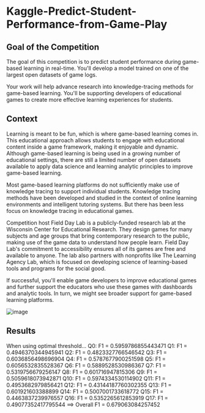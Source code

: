 # Kaggle-Predict-Student-Performance-from-Game-Play

## Goal of the Competition
The goal of this competition is to predict student performance during game-based learning in real-time. You'll develop a model trained on one of the largest open datasets of game logs.

Your work will help advance research into knowledge-tracing methods for game-based learning. You'll be supporting developers of educational games to create more effective learning experiences for students.

## Context
Learning is meant to be fun, which is where game-based learning comes in. This educational approach allows students to engage with educational content inside a game framework, making it enjoyable and dynamic. Although game-based learning is being used in a growing number of educational settings, there are still a limited number of open datasets available to apply data science and learning analytic principles to improve game-based learning.

Most game-based learning platforms do not sufficiently make use of knowledge tracing to support individual students. Knowledge tracing methods have been developed and studied in the context of online learning environments and intelligent tutoring systems. But there has been less focus on knowledge tracing in educational games.

Competition host Field Day Lab is a publicly-funded research lab at the Wisconsin Center for Educational Research. They design games for many subjects and age groups that bring contemporary research to the public, making use of the game data to understand how people learn. Field Day Lab's commitment to accessibility ensures all of its games are free and available to anyone. The lab also partners with ​​​nonprofits like The Learning Agency Lab, which is focused on developing science of learning-based tools and programs for the social good.

If successful, you'll enable game developers to improve educational games and further support the educators who use these games with dashboards and analytic tools. In turn, we might see broader support for game-based learning platforms.

![image](https://user-images.githubusercontent.com/116000600/233784417-938ea32c-0e13-4eee-b7f9-d5e593000763.png)


## Results

When using optimal threshold...
Q0: F1 = 0.5959786855443471
Q1: F1 = 0.4946370344945941
Q2: F1 = 0.4823327766546542
Q3: F1 = 0.6036856498696904
Q4: F1 = 0.5787677900251598
Q5: F1 = 0.6056532835528367
Q6: F1 = 0.5889528530986367
Q7: F1 = 0.5319756679256147
Q8: F1 = 0.601716947815306
Q9: F1 = 0.5059618073942871
Q10: F1 = 0.5974334530114902
Q11: F1 = 0.4953682979856421
Q12: F1 = 0.43144187760302355
Q13: F1 = 0.601921603388899
Q14: F1 = 0.5007001733618772
Q15: F1 = 0.4463837239976557
Q16: F1 = 0.5352265612853919
Q17: F1 = 0.49077352417795544
==> Overall F1 = 0.679063084257452
